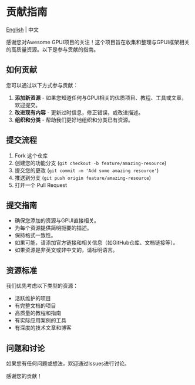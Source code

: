 # 贡献指南

[English](CONTRIBUTING_EN.md) | 中文

感谢您对Awesome GPUI项目的关注！这个项目旨在收集和整理与GPUI框架相关的高质量资源。以下是参与贡献的指南。

## 如何贡献

您可以通过以下方式参与贡献：

1. **添加新资源** - 如果您知道任何与GPUI相关的优质项目、教程、工具或文章，欢迎提交。
2. **改进现有内容** - 更新过时信息，修正错误，或改进描述。
3. **组织和分类** - 帮助我们更好地组织和分类已有资源。

## 提交流程

1. Fork 这个仓库
2. 创建您的功能分支 (`git checkout -b feature/amazing-resource`)
3. 提交您的更改 (`git commit -m 'Add some amazing resource'`)
4. 推送到分支 (`git push origin feature/amazing-resource`)
5. 打开一个 Pull Request

## 提交指南

- 确保您添加的资源与GPUI直接相关。
- 为每个资源提供简明扼要的描述。
- 保持格式一致性。
- 如果可能，请添加官方链接和相关信息（如GitHub仓库、文档链接等）。
- 如果资源是非英文或非中文的，请标明语言。

## 资源标准

我们优先考虑以下类型的资源：

- 活跃维护的项目
- 有完整文档的项目
- 高质量的教程和指南
- 有实际应用案例的工具
- 有深度的技术文章和博客

## 问题和讨论

如果您有任何问题或想法，欢迎通过Issues进行讨论。

感谢您的贡献！ 